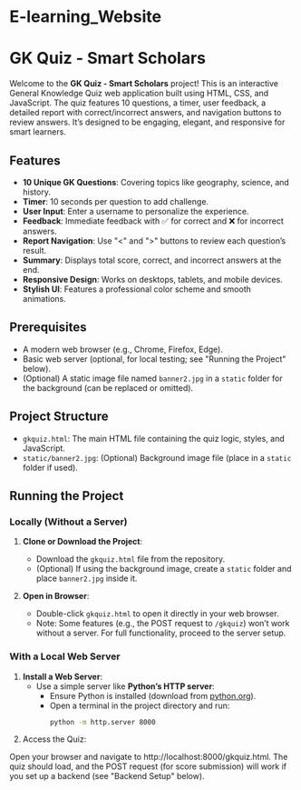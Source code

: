 # E-learning_Website

# GK Quiz - Smart Scholars

Welcome to the **GK Quiz - Smart Scholars** project! This is an interactive General Knowledge Quiz web application built using HTML, CSS, and JavaScript. The quiz features 10 questions, a timer, user feedback, a detailed report with correct/incorrect answers, and navigation buttons to review answers. It’s designed to be engaging, elegant, and responsive for smart learners.

## Features
- **10 Unique GK Questions**: Covering topics like geography, science, and history.
- **Timer**: 10 seconds per question to add challenge.
- **User Input**: Enter a username to personalize the experience.
- **Feedback**: Immediate feedback with ✅ for correct and ❌ for incorrect answers.
- **Report Navigation**: Use "<" and ">" buttons to review each question’s result.
- **Summary**: Displays total score, correct, and incorrect answers at the end.
- **Responsive Design**: Works on desktops, tablets, and mobile devices.
- **Stylish UI**: Features a professional color scheme and smooth animations.

## Prerequisites
- A modern web browser (e.g., Chrome, Firefox, Edge).
- Basic web server (optional, for local testing; see "Running the Project" below).
- (Optional) A static image file named `banner2.jpg` in a `static` folder for the background (can be replaced or omitted).

## Project Structure
- `gkquiz.html`: The main HTML file containing the quiz logic, styles, and JavaScript.
- `static/banner2.jpg`: (Optional) Background image file (place in a `static` folder if used).

## Running the Project

### Locally (Without a Server)
1. **Clone or Download the Project**:
   - Download the `gkquiz.html` file from the repository.
   - (Optional) If using the background image, create a `static` folder and place `banner2.jpg` inside it.

2. **Open in Browser**:
   - Double-click `gkquiz.html` to open it directly in your web browser.
   - Note: Some features (e.g., the POST request to `/gkquiz`) won’t work without a server. For full functionality, proceed to the server setup.

### With a Local Web Server
1. **Install a Web Server**:
   - Use a simple server like **Python’s HTTP server**:
     - Ensure Python is installed (download from [python.org](https://www.python.org/)).
     - Open a terminal in the project directory and run:
       ```bash
       python -m http.server 8000

2. Access the Quiz:

Open your browser and navigate to http://localhost:8000/gkquiz.html.
The quiz should load, and the POST request (for score submission) will work if you set up a backend (see "Backend Setup" below).
